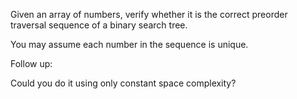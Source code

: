Given an array of numbers, verify whether it is the correct preorder traversal sequence of a binary search tree.

You may assume each number in the sequence is unique.

Follow up:

Could you do it using only constant space complexity?